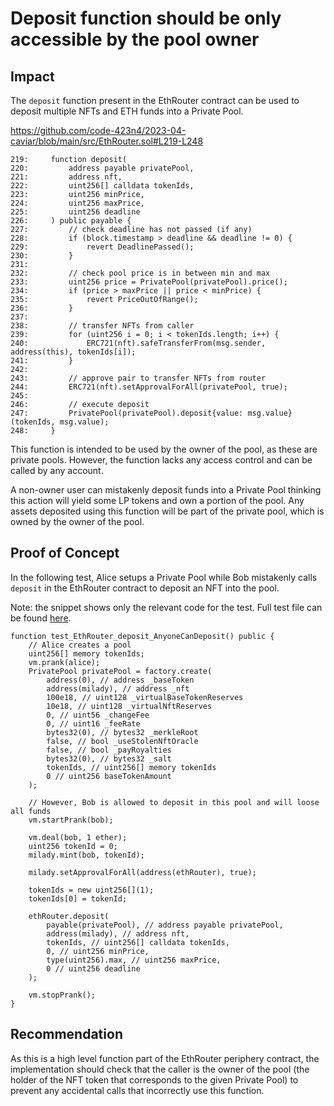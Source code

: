 # Deposit function should be only accessible by the pool owner

## Impact

The `deposit` function present in the EthRouter contract can be used to deposit multiple NFTs and ETH funds into a Private Pool.

https://github.com/code-423n4/2023-04-caviar/blob/main/src/EthRouter.sol#L219-L248

```solidity
219:     function deposit(
220:         address payable privatePool,
221:         address nft,
222:         uint256[] calldata tokenIds,
223:         uint256 minPrice,
224:         uint256 maxPrice,
225:         uint256 deadline
226:     ) public payable {
227:         // check deadline has not passed (if any)
228:         if (block.timestamp > deadline && deadline != 0) {
229:             revert DeadlinePassed();
230:         }
231: 
232:         // check pool price is in between min and max
233:         uint256 price = PrivatePool(privatePool).price();
234:         if (price > maxPrice || price < minPrice) {
235:             revert PriceOutOfRange();
236:         }
237: 
238:         // transfer NFTs from caller
239:         for (uint256 i = 0; i < tokenIds.length; i++) {
240:             ERC721(nft).safeTransferFrom(msg.sender, address(this), tokenIds[i]);
241:         }
242: 
243:         // approve pair to transfer NFTs from router
244:         ERC721(nft).setApprovalForAll(privatePool, true);
245: 
246:         // execute deposit
247:         PrivatePool(privatePool).deposit{value: msg.value}(tokenIds, msg.value);
248:     }
```

This function is intended to be used by the owner of the pool, as these are private pools. However, the function lacks any access control and can be called by any account. 

A non-owner user can mistakenly deposit funds into a Private Pool thinking this action will yield some LP tokens and own a portion of the pool. Any assets deposited using this function will be part of the private pool, which is owned by the owner of the pool.

## Proof of Concept

In the following test, Alice setups a Private Pool while Bob mistakenly calls `deposit` in the EthRouter contract to deposit an NFT into the pool.

Note: the snippet shows only the relevant code for the test. Full test file can be found [here](https://gist.github.com/romeroadrian/06238839330315780b90d9202042ea0f).

```solidity
function test_EthRouter_deposit_AnyoneCanDeposit() public {
    // Alice creates a pool
    uint256[] memory tokenIds;
    vm.prank(alice);
    PrivatePool privatePool = factory.create(
        address(0), // address _baseToken
        address(milady), // address _nft
        100e18, // uint128 _virtualBaseTokenReserves
        10e18, // uint128 _virtualNftReserves
        0, // uint56 _changeFee
        0, // uint16 _feeRate
        bytes32(0), // bytes32 _merkleRoot
        false, // bool _useStolenNftOracle
        false, // bool _payRoyalties
        bytes32(0), // bytes32 _salt
        tokenIds, // uint256[] memory tokenIds
        0 // uint256 baseTokenAmount
    );
    
    // However, Bob is allowed to deposit in this pool and will loose all funds
    vm.startPrank(bob);
    
    vm.deal(bob, 1 ether);
    uint256 tokenId = 0;
    milady.mint(bob, tokenId);
    
    milady.setApprovalForAll(address(ethRouter), true);
    
    tokenIds = new uint256[](1);
    tokenIds[0] = tokenId;
    
    ethRouter.deposit(
        payable(privatePool), // address payable privatePool,
        address(milady), // address nft,
        tokenIds, // uint256[] calldata tokenIds,
        0, // uint256 minPrice,
        type(uint256).max, // uint256 maxPrice,
        0 // uint256 deadline
    );
    
    vm.stopPrank();
}
```

## Recommendation

As this is a high level function part of the EthRouter periphery contract, the implementation should check that the caller is the owner of the pool (the holder of the NFT token that corresponds to the given Private Pool) to prevent any accidental calls that incorrectly use this function.
